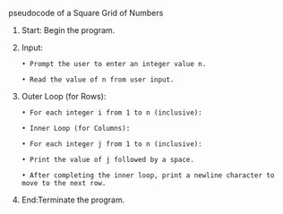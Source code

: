 pseudocode of a Square Grid of Numbers

1. Start: Begin the program.

2. Input: 

       • Prompt the user to enter an integer value n.

       • Read the value of n from user input.

3. Outer Loop (for Rows):

       • For each integer i from 1 to n (inclusive):

       • Inner Loop (for Columns):

       • For each integer j from 1 to n (inclusive):

       • Print the value of j followed by a space.

       • After completing the inner loop, print a newline character to move to the next row.

4. End:Terminate the program.
